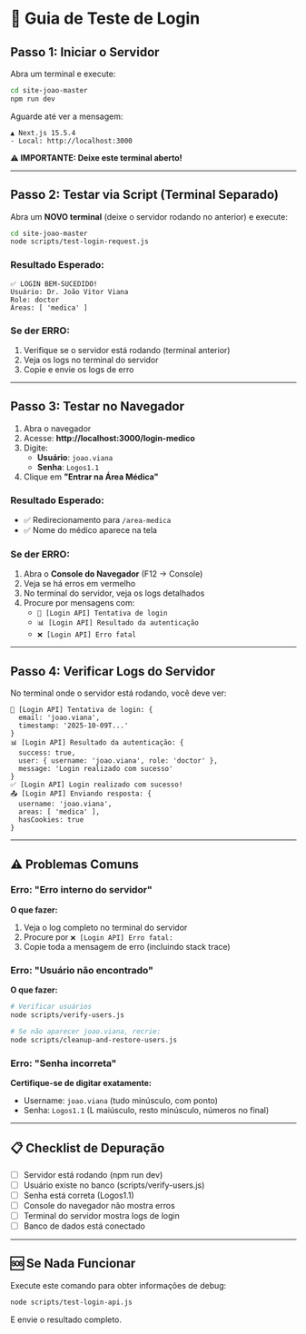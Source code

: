 # 🧪 Guia de Teste de Login

## Passo 1: Iniciar o Servidor

Abra um terminal e execute:

```bash
cd site-joao-master
npm run dev
```

Aguarde até ver a mensagem:
```
▲ Next.js 15.5.4
- Local: http://localhost:3000
```

**⚠️ IMPORTANTE: Deixe este terminal aberto!**

---

## Passo 2: Testar via Script (Terminal Separado)

Abra um **NOVO terminal** (deixe o servidor rodando no anterior) e execute:

```bash
cd site-joao-master
node scripts/test-login-request.js
```

### Resultado Esperado:

```
✅ LOGIN BEM-SUCEDIDO!
Usuário: Dr. João Vitor Viana
Role: doctor
Áreas: [ 'medica' ]
```

### Se der ERRO:

1. Verifique se o servidor está rodando (terminal anterior)
2. Veja os logs no terminal do servidor
3. Copie e envie os logs de erro

---

## Passo 3: Testar no Navegador

1. Abra o navegador
2. Acesse: **http://localhost:3000/login-medico**
3. Digite:
   - **Usuário**: `joao.viana`
   - **Senha**: `Logos1.1`
4. Clique em **"Entrar na Área Médica"**

### Resultado Esperado:

- ✅ Redirecionamento para `/area-medica`
- ✅ Nome do médico aparece na tela

### Se der ERRO:

1. Abra o **Console do Navegador** (F12 → Console)
2. Veja se há erros em vermelho
3. No terminal do servidor, veja os logs detalhados
4. Procure por mensagens com:
   - `🔐 [Login API] Tentativa de login`
   - `📊 [Login API] Resultado da autenticação`
   - `❌ [Login API] Erro fatal`

---

## Passo 4: Verificar Logs do Servidor

No terminal onde o servidor está rodando, você deve ver:

```
🔐 [Login API] Tentativa de login: {
  email: 'joao.viana',
  timestamp: '2025-10-09T...'
}
📊 [Login API] Resultado da autenticação: {
  success: true,
  user: { username: 'joao.viana', role: 'doctor' },
  message: 'Login realizado com sucesso'
}
✅ [Login API] Login realizado com sucesso!
📤 [Login API] Enviando resposta: {
  username: 'joao.viana',
  areas: [ 'medica' ],
  hasCookies: true
}
```

---

## ⚠️ Problemas Comuns

### Erro: "Erro interno do servidor"

**O que fazer:**
1. Veja o log completo no terminal do servidor
2. Procure por `❌ [Login API] Erro fatal:`
3. Copie toda a mensagem de erro (incluindo stack trace)

### Erro: "Usuário não encontrado"

**O que fazer:**
```bash
# Verificar usuários
node scripts/verify-users.js

# Se não aparecer joao.viana, recrie:
node scripts/cleanup-and-restore-users.js
```

### Erro: "Senha incorreta"

**Certifique-se de digitar exatamente:**
- Username: `joao.viana` (tudo minúsculo, com ponto)
- Senha: `Logos1.1` (L maiúsculo, resto minúsculo, números no final)

---

## 📋 Checklist de Depuração

- [ ] Servidor está rodando (npm run dev)
- [ ] Usuário existe no banco (scripts/verify-users.js)
- [ ] Senha está correta (Logos1.1)
- [ ] Console do navegador não mostra erros
- [ ] Terminal do servidor mostra logs de login
- [ ] Banco de dados está conectado

---

## 🆘 Se Nada Funcionar

Execute este comando para obter informações de debug:

```bash
node scripts/test-login-api.js
```

E envie o resultado completo.
